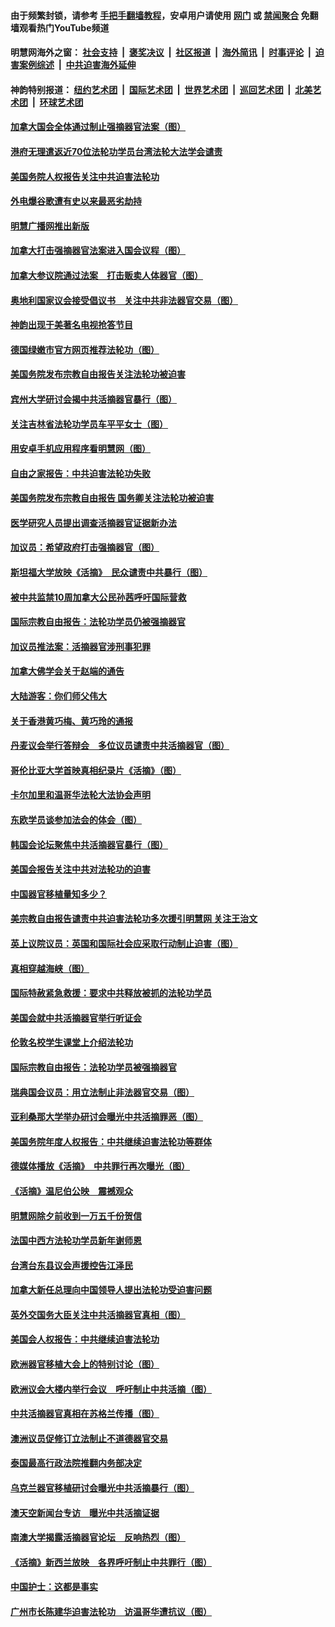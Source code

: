 #### 由于频繁封锁，请参考 [手把手翻墙教程](https://github.com/gfw-breaker/guides/wiki/)，安卓用户请使用 [网门](https://github.com/gfw-breaker/bn-android/blob/master/ogate.md?t=05260901) 或 [禁闻聚合](https://github.com/gfw-breaker/bn-android) 免翻墙观看热门YouTube频道 

#### 明慧网海外之窗：&nbsp;[社会支持](140.md?t=05260901) &nbsp;|&nbsp; [褒奖决议](282.md?t=05260901) &nbsp;|&nbsp; [社区报道](91.md?t=05260901) &nbsp;|&nbsp; [海外简讯](245.md?t=05260901) &nbsp;|&nbsp; [时事评论](251.md?t=05260901) &nbsp;|&nbsp; [迫害案例综述](328.md?t=05260901) &nbsp;|&nbsp; [中共迫害海外延伸](236.md?t=05260901) 

#### 神韵特别报道：&nbsp;[纽约艺术团](nf4778.md?t=05260901) &nbsp;|&nbsp; [国际艺术团](nf4780.md?t=05260901) &nbsp;|&nbsp; [世界艺术团](nf5951.md?t=05260901) &nbsp;|&nbsp; [巡回艺术团](nf4779.md?t=05260901) &nbsp;|&nbsp; [北美艺术团](nf1148019.md?t=05260901) &nbsp;|&nbsp; [环球艺术团](nf1299941.md?t=05260901)  

#### [加拿大国会全体通过制止强摘器官法案（图）](../pages/245/385804.md?t=05260901) 

#### [港府无理遣返近70位法轮功学员台湾法轮大法学会谴责](../pages/245/385663.md?t=05260901) 

#### [美国务院人权报告关注中共迫害法轮功](../pages/245/383923.md?t=05260901) 

#### [外电爆谷歌遭有史以来最恶劣劫持](../pages/245/377269.md?t=05260901) 

#### [明慧广播网推出新版](../pages/245/377179.md?t=05260901) 

#### [加拿大打击强摘器官法案进入国会议程（图）](../pages/245/376558.md?t=05260901) 

#### [加拿大参议院通过法案　打击贩卖人体器官（图）](../pages/245/376340.md?t=05260901) 

#### [奥地利国家议会接受倡议书　关注中共非法器官交易（图）](../pages/245/374450.md?t=05260901) 

#### [神韵出现于美著名电视抢答节目](../pages/245/373890.md?t=05260901) 

#### [德国绿嫩市官方网页推荐法轮功（图）](../pages/245/373870.md?t=05260901) 

#### [美国务院发布宗教自由报告关注法轮功被迫害](../pages/245/368219.md?t=05260901) 

#### [宾州大学研讨会揭中共活摘器官暴行（图）](../pages/245/364359.md?t=05260901) 

#### [关注吉林省法轮功学员车平平女士（图）](../pages/245/361778.md?t=05260901) 

#### [用安卓手机应用程序看明慧网（图）](../pages/245/353679.md?t=05260901) 

#### [自由之家报告：中共迫害法轮功失败](../pages/245/352914.md?t=05260901) 

#### [美国务院发布宗教自由报告 国务卿关注法轮功被迫害](../pages/245/352581.md?t=05260901) 

#### [医学研究人员提出调查活摘器官证据新办法](../pages/245/349164.md?t=05260901) 

#### [加议员：希望政府打击强摘器官（图）](../pages/245/348742.md?t=05260901) 

#### [斯坦福大学放映《活摘》　民众谴责中共暴行（图）](../pages/245/348695.md?t=05260901) 

#### [被中共监禁10周加拿大公民孙茜呼吁国际营救](../pages/245/346830.md?t=05260901) 

#### [国际宗教自由报告：法轮功学员仍被强摘器官](../pages/245/346264.md?t=05260901) 

#### [加议员推法案：活摘器官涉刑事犯罪](../pages/245/345691.md?t=05260901) 

#### [加拿大佛学会关于赵端的通告](../pages/245/344995.md?t=05260901) 

#### [大陆游客：你们师父伟大](../pages/245/345076.md?t=05260901) 

#### [关于香港黄巧梅、黄巧玲的通报](../pages/245/344013.md?t=05260901) 

#### [丹麦议会举行答辩会　多位议员谴责中共活摘器官（图）](../pages/245/338901.md?t=05260901) 

#### [哥伦比亚大学首映真相纪录片《活摘》（图）](../pages/245/338573.md?t=05260901) 

#### [卡尔加里和温哥华法轮大法协会声明](../pages/245/337877.md?t=05260901) 

#### [东欧学员谈参加法会的体会（图）](../pages/245/337572.md?t=05260901) 

#### [韩国会论坛聚焦中共活摘器官暴行（图）](../pages/245/336378.md?t=05260901) 

#### [美国会报告关注中共对法轮功的迫害](../pages/245/336037.md?t=05260901) 

#### [中国器官移植量知多少？](../pages/245/335230.md?t=05260901) 

#### [美宗教自由报告谴责中共迫害法轮功多次援引明慧网 关注王治文](../pages/245/332811.md?t=05260901) 

#### [英上议院议员：英国和国际社会应采取行动制止迫害（图）](../pages/245/331105.md?t=05260901) 

#### [真相穿越海峡（图）](../pages/245/330941.md?t=05260901) 

#### [国际特赦紧急救援：要求中共释放被抓的法轮功学员](../pages/245/330548.md?t=05260901) 

#### [美国会就中共活摘器官举行听证会](../pages/245/330507.md?t=05260901) 

#### [伦敦名校学生课堂上介绍法轮功](../pages/245/329590.md?t=05260901) 

#### [国际宗教自由报告：法轮功学员被强摘器官](../pages/245/327469.md?t=05260901) 

#### [瑞典国会议员：用立法制止非法器官交易（图）](../pages/245/327391.md?t=05260901) 

#### [亚利桑那大学举办研讨会曝光中共活摘罪恶（图）](../pages/245/326761.md?t=05260901) 

#### [美国务院年度人权报告：中共继续迫害法轮功等群体](../pages/245/326697.md?t=05260901) 

#### [德媒体播放《活摘》　中共罪行再次曝光（图）](../pages/245/324655.md?t=05260901) 

#### [《活摘》温尼伯公映　震撼观众](../pages/245/324614.md?t=05260901) 

#### [明慧网除夕前收到一万五千份贺信](../pages/245/323546.md?t=05260901) 

#### [法国中西方法轮功学员新年谢师恩](../pages/245/323447.md?t=05260901) 

#### [台湾台东县议会声援控告江泽民](../pages/245/322922.md?t=05260901) 

#### [加拿大新任总理向中国领导人提出法轮功受迫害问题](../pages/245/320263.md?t=05260901) 

#### [英外交国务大臣关注中共活摘器官真相（图）](../pages/245/319533.md?t=05260901) 

#### [美国会人权报告：中共继续迫害法轮功](../pages/245/317412.md?t=05260901) 

#### [欧洲器官移植大会上的特别讨论（图）](../pages/245/316126.md?t=05260901) 

#### [欧洲议会大楼内举行会议　呼吁制止中共活摘（图）](../pages/245/316013.md?t=05260901) 

#### [中共活摘器官真相在苏格兰传播（图）](../pages/245/315254.md?t=05260901) 

#### [澳洲议员促修订立法制止不道德器官交易](../pages/245/314162.md?t=05260901) 

#### [泰国最高行政法院推翻内务部决定](../pages/245/313724.md?t=05260901) 

#### [乌克兰器官移植研讨会曝光中共活摘暴行（图）](../pages/245/312675.md?t=05260901) 

#### [澳天空新闻台专访　曝光中共活摘证据](../pages/245/312331.md?t=05260901) 

#### [南澳大学揭露活摘器官论坛　反响热烈（图）](../pages/245/311913.md?t=05260901) 

#### [《活摘》新西兰放映　各界呼吁制止中共罪行（图）](../pages/245/311871.md?t=05260901) 

#### [中国护士：这都是事实](../pages/245/311692.md?t=05260901) 

#### [广州市长陈建华迫害法轮功　访温哥华遭抗议（图）](../pages/245/311028.md?t=05260901) 

